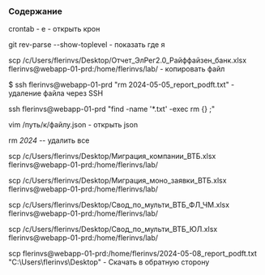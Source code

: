 ### Содержание  

crontab - e - открыть крон

git rev-parse --show-toplevel - показать где я 

scp /c/Users/flerinvs/Desktop/Отчет_ЭлРег2.0_Райффайзен_банк.xlsx flerinvs@webapp-01-prd:/home/flerinvs/lab/ - копировать файл

$ ssh flerinvs@webapp-01-prd "rm 2024-05-05_report_podft.txt" - удаление файла через SSH

ssh flerinvs@webapp-01-prd "find -name '*.txt' -exec rm {} \;"

vim /путь/к/файлу.json - открыть json

rm *2024* -- удалить все 




scp /c/Users/flerinvs/Desktop/Миграция_компании_ВТБ.xlsx flerinvs@webapp-01-prd:/home/flerinvs/lab/

scp /c/Users/flerinvs/Desktop/Миграция_моно_заявки_ВТБ.xlsx flerinvs@webapp-01-prd:/home/flerinvs/lab/

scp /c/Users/flerinvs/Desktop/Свод_по_мульти_ВТБ_ФЛ_ЧМ.xlsx flerinvs@webapp-01-prd:/home/flerinvs/lab/

scp /c/Users/flerinvs/Desktop/Свод_по_мульти_ВТБ_ЮЛ.xlsx flerinvs@webapp-01-prd:/home/flerinvs/lab/



scp flerinvs@webapp-01-prd:/home/flerinvs/2024-05-08_report_podft.txt "C:\Users\flerinvs\Desktop" - Скачать в обратную сторону


